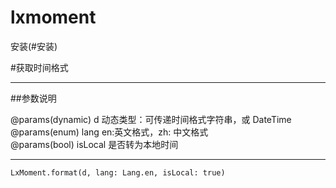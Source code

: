# lxmoment

安装(#安装)


#获取时间格式 
***
##参数说明

@params(dynamic) d        动态类型：可传递时间格式字符串，或 DateTime  
@params(enum) lang        en:英文格式，zh: 中文格式  
@params(bool) isLocal     是否转为本地时间    
***

    LxMoment.format(d, lang: Lang.en, isLocal: true)
